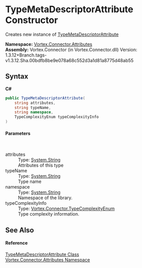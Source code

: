 # TypeMetaDescriptorAttribute Constructor 
 

Creates new instance of <a href="T_Vortex_Connector_Attributes_TypeMetaDescriptorAttribute.md">TypeMetaDescriptorAttribute</a>

**Namespace:**&nbsp;<a href="N_Vortex_Connector_Attributes.md">Vortex.Connector.Attributes</a><br />**Assembly:**&nbsp;Vortex.Connector (in Vortex.Connector.dll) Version: 1.3.12+Branch.tags-v1.3.12.Sha.00bdfb8be9e078a68c552d3a1d81a8775d48ab55

## Syntax

**C#**<br />
``` C#
public TypeMetaDescriptorAttribute(
	string attributes,
	string typeName,
	string namespace,
	TypeComplexityEnum typeComplexityInfo
)
```


#### Parameters
&nbsp;<dl><dt>attributes</dt><dd>Type: <a href="https://docs.microsoft.com/dotnet/api/system.string" target="_blank">System.String</a><br />Attributes of this type</dd><dt>typeName</dt><dd>Type: <a href="https://docs.microsoft.com/dotnet/api/system.string" target="_blank">System.String</a><br />Type name</dd><dt>namespace</dt><dd>Type: <a href="https://docs.microsoft.com/dotnet/api/system.string" target="_blank">System.String</a><br />Namespace of the library.</dd><dt>typeComplexityInfo</dt><dd>Type: <a href="T_Vortex_Connector_TypeComplexityEnum.md">Vortex.Connector.TypeComplexityEnum</a><br />Type complexity information.</dd></dl>

## See Also


#### Reference
<a href="T_Vortex_Connector_Attributes_TypeMetaDescriptorAttribute.md">TypeMetaDescriptorAttribute Class</a><br /><a href="N_Vortex_Connector_Attributes.md">Vortex.Connector.Attributes Namespace</a><br />